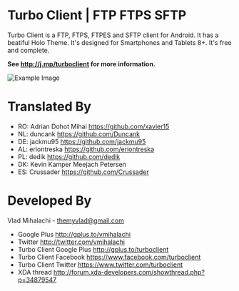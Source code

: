 Turbo Client | FTP FTPS SFTP
============

Turbo Client is a FTP, FTPS, FTPES and SFTP client for Android.
It has a beatiful Holo Theme. It's designed for Smartphones and Tablets 8+.
It's free and complete.

**See http://j.mp/turboclient for more information.**

![Example Image][1]

Translated By
============

* RO: Adrian Dohot Mihai https://github.com/xavier15
* NL: duncank https://github.com/Duncank
* DE: jackmu95 https://github.com/jackmu95
* AL: eriontreska https://github.com/eriontreska
* PL: dedik https://github.com/dedik
* DK: Kevin Kamper Meejach Petersen
* ES: Crussader https://github.com/Crussader

Developed By
============

Vlad Mihalachi - <themyvlad@gmail.com>
* Google Plus http://gplus.to/vmihalachi
* Twitter http://twitter.com/vmihalachi
* Turbo Client Google Plus http://gplus.to/turboclient
* Turbo Client Facebook https://www.facebook.com/turboclient
* Turbo Client Twitter https://www.twitter.com/turboclient
* XDA thread http://forum.xda-developers.com/showthread.php?p=34879547


 [1]: https://lh3.googleusercontent.com/-XmGZGdE767c/ULH-hixYU7I/AAAAAAAABQw/GUhojqrMoho/s722/5.png
